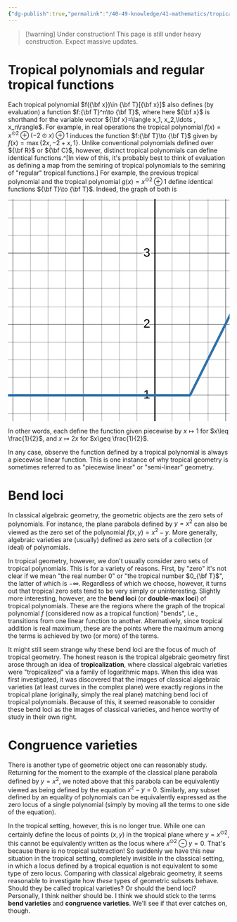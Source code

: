 ```yaml
---
{"dg-publish":true,"permalink":"/40-49-knowledge/41-mathematics/tropical-algebraic-geometry/tropical-varieties/","tags":["tropical_geometry"],"updated":"2024-08-02T14:43:04-07:00"}
---
```


> [!warning] Under construction!
> This page is still under heavy construction. Expect massive updates.



# Tropical polynomials and regular tropical functions

Each tropical polynomial $f({\bf x})\in {\bf T}[{\bf x}]$ also defines (by evaluation) a function $f:{\bf T}^n\to {\bf T}$, where here ${\bf x}$ is shorthand for the variable vector ${\bf x}=\langle x_1, x_2,\ldots , x_n\rangle$. For example, in real operations the tropical polynomial $f(x)=x^{\odot 2}\oplus (-2\odot x)\oplus 1$ induces the function $f:{\bf T}\to {\bf T}$ given by $f(x)=\max\{2x, -2+x, 1\}$. Unlike conventional polynomials defined over ${\bf R}$ or ${\bf C}$, however, distinct tropical polynomials can define identical functions.^[In view of this, it's probably best to think of evaluation as defining a map from the semiring of tropical polynomials to the semiring of "regular" tropical functions.] For example, the previous tropical polynomial and the tropical polynomial $g(x)=x^{\odot 2}\oplus 1$ define identical functions ${\bf T}\to {\bf T}$. Indeed, the graph of both is

<svg version="1.1" xmlns="http://www.w3.org/2000/svg" xmlns:xlink="http://www.w3.org/1999/xlink" width="800" height="800"><defs/><g transform="scale(2,2)"><g id="background-fd8faf6b"><rect fill="white" stroke="none" x="0" y="0" width="400" height="400" class="dcg-svg-background"/></g><g id="background-images-fd8faf6b"/><g id="graphpaper-fd8faf6b"><g id="grid-fd8faf6b"><g><path fill="none" stroke="rgb(0,0,0)" class="dcg-svg-minor-gridline" paint-order="fill stroke markers" d=" M 5.5 0 L 5.5 400" stroke-opacity="0.2" stroke-miterlimit="10" stroke-dasharray=""/><path fill="none" stroke="rgb(0,0,0)" class="dcg-svg-minor-gridline" paint-order="fill stroke markers" d=" M 25.5 0 L 25.5 400" stroke-opacity="0.2" stroke-miterlimit="10" stroke-dasharray=""/><path fill="none" stroke="rgb(0,0,0)" class="dcg-svg-minor-gridline" paint-order="fill stroke markers" d=" M 45.5 0 L 45.5 400" stroke-opacity="0.2" stroke-miterlimit="10" stroke-dasharray=""/><path fill="none" stroke="rgb(0,0,0)" class="dcg-svg-minor-gridline" paint-order="fill stroke markers" d=" M 65.5 0 L 65.5 400" stroke-opacity="0.2" stroke-miterlimit="10" stroke-dasharray=""/><path fill="none" stroke="rgb(0,0,0)" class="dcg-svg-minor-gridline" paint-order="fill stroke markers" d=" M 85.5 0 L 85.5 400" stroke-opacity="0.2" stroke-miterlimit="10" stroke-dasharray=""/><path fill="none" stroke="rgb(0,0,0)" class="dcg-svg-minor-gridline" paint-order="fill stroke markers" d=" M 106.5 0 L 106.5 400" stroke-opacity="0.2" stroke-miterlimit="10" stroke-dasharray=""/><path fill="none" stroke="rgb(0,0,0)" class="dcg-svg-minor-gridline" paint-order="fill stroke markers" d=" M 126.5 0 L 126.5 400" stroke-opacity="0.2" stroke-miterlimit="10" stroke-dasharray=""/><path fill="none" stroke="rgb(0,0,0)" class="dcg-svg-minor-gridline" paint-order="fill stroke markers" d=" M 146.5 0 L 146.5 400" stroke-opacity="0.2" stroke-miterlimit="10" stroke-dasharray=""/><path fill="none" stroke="rgb(0,0,0)" class="dcg-svg-minor-gridline" paint-order="fill stroke markers" d=" M 186.5 0 L 186.5 400" stroke-opacity="0.2" stroke-miterlimit="10" stroke-dasharray=""/><path fill="none" stroke="rgb(0,0,0)" class="dcg-svg-minor-gridline" paint-order="fill stroke markers" d=" M 206.5 0 L 206.5 400" stroke-opacity="0.2" stroke-miterlimit="10" stroke-dasharray=""/><path fill="none" stroke="rgb(0,0,0)" class="dcg-svg-minor-gridline" paint-order="fill stroke markers" d=" M 227.5 0 L 227.5 400" stroke-opacity="0.2" stroke-miterlimit="10" stroke-dasharray=""/><path fill="none" stroke="rgb(0,0,0)" class="dcg-svg-minor-gridline" paint-order="fill stroke markers" d=" M 247.5 0 L 247.5 400" stroke-opacity="0.2" stroke-miterlimit="10" stroke-dasharray=""/><path fill="none" stroke="rgb(0,0,0)" class="dcg-svg-minor-gridline" paint-order="fill stroke markers" d=" M 267.5 0 L 267.5 400" stroke-opacity="0.2" stroke-miterlimit="10" stroke-dasharray=""/><path fill="none" stroke="rgb(0,0,0)" class="dcg-svg-minor-gridline" paint-order="fill stroke markers" d=" M 287.5 0 L 287.5 400" stroke-opacity="0.2" stroke-miterlimit="10" stroke-dasharray=""/><path fill="none" stroke="rgb(0,0,0)" class="dcg-svg-minor-gridline" paint-order="fill stroke markers" d=" M 307.5 0 L 307.5 400" stroke-opacity="0.2" stroke-miterlimit="10" stroke-dasharray=""/><path fill="none" stroke="rgb(0,0,0)" class="dcg-svg-minor-gridline" paint-order="fill stroke markers" d=" M 327.5 0 L 327.5 400" stroke-opacity="0.2" stroke-miterlimit="10" stroke-dasharray=""/><path fill="none" stroke="rgb(0,0,0)" class="dcg-svg-minor-gridline" paint-order="fill stroke markers" d=" M 348.5 0 L 348.5 400" stroke-opacity="0.2" stroke-miterlimit="10" stroke-dasharray=""/><path fill="none" stroke="rgb(0,0,0)" class="dcg-svg-minor-gridline" paint-order="fill stroke markers" d=" M 368.5 0 L 368.5 400" stroke-opacity="0.2" stroke-miterlimit="10" stroke-dasharray=""/><path fill="none" stroke="rgb(0,0,0)" class="dcg-svg-minor-gridline" paint-order="fill stroke markers" d=" M 388.5 0 L 388.5 400" stroke-opacity="0.2" stroke-miterlimit="10" stroke-dasharray=""/><path fill="none" stroke="rgb(0,0,0)" class="dcg-svg-minor-gridline" paint-order="fill stroke markers" d=" M 0 384.5 L 400 384.5" stroke-opacity="0.2" stroke-miterlimit="10" stroke-dasharray=""/><path fill="none" stroke="rgb(0,0,0)" class="dcg-svg-minor-gridline" paint-order="fill stroke markers" d=" M 0 363.5 L 400 363.5" stroke-opacity="0.2" stroke-miterlimit="10" stroke-dasharray=""/><path fill="none" stroke="rgb(0,0,0)" class="dcg-svg-minor-gridline" paint-order="fill stroke markers" d=" M 0 343.5 L 400 343.5" stroke-opacity="0.2" stroke-miterlimit="10" stroke-dasharray=""/><path fill="none" stroke="rgb(0,0,0)" class="dcg-svg-minor-gridline" paint-order="fill stroke markers" d=" M 0 323.5 L 400 323.5" stroke-opacity="0.2" stroke-miterlimit="10" stroke-dasharray=""/><path fill="none" stroke="rgb(0,0,0)" class="dcg-svg-minor-gridline" paint-order="fill stroke markers" d=" M 0 283.5 L 400 283.5" stroke-opacity="0.2" stroke-miterlimit="10" stroke-dasharray=""/><path fill="none" stroke="rgb(0,0,0)" class="dcg-svg-minor-gridline" paint-order="fill stroke markers" d=" M 0 263.5 L 400 263.5" stroke-opacity="0.2" stroke-miterlimit="10" stroke-dasharray=""/><path fill="none" stroke="rgb(0,0,0)" class="dcg-svg-minor-gridline" paint-order="fill stroke markers" d=" M 0 243.5 L 400 243.5" stroke-opacity="0.2" stroke-miterlimit="10" stroke-dasharray=""/><path fill="none" stroke="rgb(0,0,0)" class="dcg-svg-minor-gridline" paint-order="fill stroke markers" d=" M 0 222.5 L 400 222.5" stroke-opacity="0.2" stroke-miterlimit="10" stroke-dasharray=""/><path fill="none" stroke="rgb(0,0,0)" class="dcg-svg-minor-gridline" paint-order="fill stroke markers" d=" M 0 202.5 L 400 202.5" stroke-opacity="0.2" stroke-miterlimit="10" stroke-dasharray=""/><path fill="none" stroke="rgb(0,0,0)" class="dcg-svg-minor-gridline" paint-order="fill stroke markers" d=" M 0 182.5 L 400 182.5" stroke-opacity="0.2" stroke-miterlimit="10" stroke-dasharray=""/><path fill="none" stroke="rgb(0,0,0)" class="dcg-svg-minor-gridline" paint-order="fill stroke markers" d=" M 0 162.5 L 400 162.5" stroke-opacity="0.2" stroke-miterlimit="10" stroke-dasharray=""/><path fill="none" stroke="rgb(0,0,0)" class="dcg-svg-minor-gridline" paint-order="fill stroke markers" d=" M 0 142.5 L 400 142.5" stroke-opacity="0.2" stroke-miterlimit="10" stroke-dasharray=""/><path fill="none" stroke="rgb(0,0,0)" class="dcg-svg-minor-gridline" paint-order="fill stroke markers" d=" M 0 122.5 L 400 122.5" stroke-opacity="0.2" stroke-miterlimit="10" stroke-dasharray=""/><path fill="none" stroke="rgb(0,0,0)" class="dcg-svg-minor-gridline" paint-order="fill stroke markers" d=" M 0 101.5 L 400 101.5" stroke-opacity="0.2" stroke-miterlimit="10" stroke-dasharray=""/><path fill="none" stroke="rgb(0,0,0)" class="dcg-svg-minor-gridline" paint-order="fill stroke markers" d=" M 0 81.5 L 400 81.5" stroke-opacity="0.2" stroke-miterlimit="10" stroke-dasharray=""/><path fill="none" stroke="rgb(0,0,0)" class="dcg-svg-minor-gridline" paint-order="fill stroke markers" d=" M 0 61.5 L 400 61.5" stroke-opacity="0.2" stroke-miterlimit="10" stroke-dasharray=""/><path fill="none" stroke="rgb(0,0,0)" class="dcg-svg-minor-gridline" paint-order="fill stroke markers" d=" M 0 41.5 L 400 41.5" stroke-opacity="0.2" stroke-miterlimit="10" stroke-dasharray=""/><path fill="none" stroke="rgb(0,0,0)" class="dcg-svg-minor-gridline" paint-order="fill stroke markers" d=" M 0 21.5 L 400 21.5" stroke-opacity="0.2" stroke-miterlimit="10" stroke-dasharray=""/><path fill="none" stroke="rgb(0,0,0)" class="dcg-svg-minor-gridline" paint-order="fill stroke markers" d=" M 0 1.5 L 400 1.5" stroke-opacity="0.2" stroke-miterlimit="10" stroke-dasharray=""/><path fill="none" stroke="rgb(0,0,0)" class="dcg-svg-major-gridline" paint-order="fill stroke markers" d=" M 5.5 0 L 5.5 400" stroke-opacity="0.2500000000000001" stroke-miterlimit="10" stroke-dasharray=""/><path fill="none" stroke="rgb(0,0,0)" class="dcg-svg-major-gridline" paint-order="fill stroke markers" d=" M 85.5 0 L 85.5 400" stroke-opacity="0.2500000000000001" stroke-miterlimit="10" stroke-dasharray=""/><path fill="none" stroke="rgb(0,0,0)" class="dcg-svg-major-gridline" paint-order="fill stroke markers" d=" M 247.5 0 L 247.5 400" stroke-opacity="0.2500000000000001" stroke-miterlimit="10" stroke-dasharray=""/><path fill="none" stroke="rgb(0,0,0)" class="dcg-svg-major-gridline" paint-order="fill stroke markers" d=" M 327.5 0 L 327.5 400" stroke-opacity="0.2500000000000001" stroke-miterlimit="10" stroke-dasharray=""/><path fill="none" stroke="rgb(0,0,0)" class="dcg-svg-major-gridline" paint-order="fill stroke markers" d=" M 0 384.5 L 400 384.5" stroke-opacity="0.2500000000000001" stroke-miterlimit="10" stroke-dasharray=""/><path fill="none" stroke="rgb(0,0,0)" class="dcg-svg-major-gridline" paint-order="fill stroke markers" d=" M 0 222.5 L 400 222.5" stroke-opacity="0.2500000000000001" stroke-miterlimit="10" stroke-dasharray=""/><path fill="none" stroke="rgb(0,0,0)" class="dcg-svg-major-gridline" paint-order="fill stroke markers" d=" M 0 142.5 L 400 142.5" stroke-opacity="0.2500000000000001" stroke-miterlimit="10" stroke-dasharray=""/><path fill="none" stroke="rgb(0,0,0)" class="dcg-svg-major-gridline" paint-order="fill stroke markers" d=" M 0 61.5 L 400 61.5" stroke-opacity="0.2500000000000001" stroke-miterlimit="10" stroke-dasharray=""/></g></g><g id="axis-fd8faf6b"><g id="yaxis-fd8faf6b"><title>Y axis</title><g><path fill="none" stroke="rgb(0,0,0)" class="dcg-svg-axis-line" paint-order="fill stroke markers" d=" M 167 0 L 167 400" stroke-opacity="0.9" stroke-miterlimit="10" stroke-width="1.5" stroke-dasharray=""/></g></g><g id="xaxis-fd8faf6b"><title>X axis</title><g><path fill="none" stroke="rgb(0,0,0)" class="dcg-svg-axis-line" paint-order="fill stroke markers" d=" M 0 304 L 400 304" stroke-opacity="0.9" stroke-miterlimit="10" stroke-width="1.5" stroke-dasharray=""/></g></g><g><g class="dcg-svg-axis-value"><text fill="none" stroke="#ffffff" font-family="Arial" font-size="14px" font-style="normal" font-weight="normal" text-decoration="normal" x="157.74473820425794" y="319.317186161582" text-anchor="middle" stroke-miterlimit="2" stroke-width="3" stroke-dasharray="">0</text><text fill="#000000" stroke="none" font-family="Arial" font-size="14px" font-style="normal" font-weight="normal" text-decoration="normal" x="157.74473820425794" y="319.317186161582" text-anchor="middle">0</text></g><g class="dcg-svg-axis-value dcg-svg-offcenter-axis-value"><text fill="none" stroke="#ffffff" font-family="Arial" font-size="14px" font-style="normal" font-weight="normal" text-decoration="normal" x="9.22412109375" y="319.317186161582" text-anchor="middle" stroke-miterlimit="2" stroke-width="3" stroke-dasharray="">-2</text><text fill="#000000" stroke="none" font-family="Arial" font-size="14px" font-style="normal" font-weight="normal" text-decoration="normal" x="9.22412109375" y="319.317186161582" text-anchor="middle">-2</text></g><g class="dcg-svg-axis-value"><text fill="none" stroke="#ffffff" font-family="Arial" font-size="14px" font-style="normal" font-weight="normal" text-decoration="normal" x="83.65838139465005" y="319.317186161582" text-anchor="middle" stroke-miterlimit="2" stroke-width="3" stroke-dasharray="">-1</text><text fill="#000000" stroke="none" font-family="Arial" font-size="14px" font-style="normal" font-weight="normal" text-decoration="normal" x="83.65838139465005" y="319.317186161582" text-anchor="middle">-1</text></g><g class="dcg-svg-axis-value"><text fill="none" stroke="#ffffff" font-family="Arial" font-size="14px" font-style="normal" font-weight="normal" text-decoration="normal" x="247.28617313886582" y="319.317186161582" text-anchor="middle" stroke-miterlimit="2" stroke-width="3" stroke-dasharray="">1</text><text fill="#000000" stroke="none" font-family="Arial" font-size="14px" font-style="normal" font-weight="normal" text-decoration="normal" x="247.28617313886582" y="319.317186161582" text-anchor="middle">1</text></g><g class="dcg-svg-axis-value"><text fill="none" stroke="#ffffff" font-family="Arial" font-size="14px" font-style="normal" font-weight="normal" text-decoration="normal" x="327.9345416672237" y="319.317186161582" text-anchor="middle" stroke-miterlimit="2" stroke-width="3" stroke-dasharray="">2</text><text fill="#000000" stroke="none" font-family="Arial" font-size="14px" font-style="normal" font-weight="normal" text-decoration="normal" x="327.9345416672237" y="319.317186161582" text-anchor="middle">2</text></g><g class="dcg-svg-axis-value"><text fill="none" stroke="#ffffff" font-family="Arial" font-size="14px" font-style="normal" font-weight="normal" text-decoration="normal" x="155.41368351675794" y="387.96555468993995" text-anchor="middle" stroke-miterlimit="2" stroke-width="3" stroke-dasharray="">-1</text><text fill="#000000" stroke="none" font-family="Arial" font-size="14px" font-style="normal" font-weight="normal" text-decoration="normal" x="155.41368351675794" y="387.96555468993995" text-anchor="middle">-1</text></g><g class="dcg-svg-axis-value"><text fill="none" stroke="#ffffff" font-family="Arial" font-size="14px" font-style="normal" font-weight="normal" text-decoration="normal" x="157.74473820425794" y="226.6688176332241" text-anchor="middle" stroke-miterlimit="2" stroke-width="3" stroke-dasharray="">1</text><text fill="#000000" stroke="none" font-family="Arial" font-size="14px" font-style="normal" font-weight="normal" text-decoration="normal" x="157.74473820425794" y="226.6688176332241" text-anchor="middle">1</text></g><g class="dcg-svg-axis-value"><text fill="none" stroke="#ffffff" font-family="Arial" font-size="14px" font-style="normal" font-weight="normal" text-decoration="normal" x="157.74473820425794" y="146.0204491048662" text-anchor="middle" stroke-miterlimit="2" stroke-width="3" stroke-dasharray="">2</text><text fill="#000000" stroke="none" font-family="Arial" font-size="14px" font-style="normal" font-weight="normal" text-decoration="normal" x="157.74473820425794" y="146.0204491048662" text-anchor="middle">2</text></g><g class="dcg-svg-axis-value"><text fill="none" stroke="#ffffff" font-family="Arial" font-size="14px" font-style="normal" font-weight="normal" text-decoration="normal" x="157.74473820425794" y="65.37208057650831" text-anchor="middle" stroke-miterlimit="2" stroke-width="3" stroke-dasharray="">3</text><text fill="#000000" stroke="none" font-family="Arial" font-size="14px" font-style="normal" font-weight="normal" text-decoration="normal" x="157.74473820425794" y="65.37208057650831" text-anchor="middle">3</text></g></g></g></g><g id="expressions-fd8faf6b"><g id="sketch-fd8faf6b"><title>Expression 3</title><path fill="#388c46" stroke="none" paint-order="stroke fill markers" d="" fill-opacity="0.4"/><g><path fill="none" stroke="#388c46" class="dcg-svg-curve" paint-order="fill stroke markers" d=" M 0 222.86081763322412 L 0 222.86081763322412 L 206.93359375 222.86081763322412 L 207.421875 221.94104538259788 L 321.1423976912989 -5.5" stroke-linecap="round" stroke-linejoin="round" stroke-miterlimit="10" stroke-width="2.5" stroke-dasharray=""/></g></g><g id="sketch-fd8faf6b"><title>Expression 7</title><path fill="#2d70b3" stroke="none" paint-order="stroke fill markers" d="" fill-opacity="0.4"/><g><path fill="none" stroke="#2d70b3" class="dcg-svg-curve" paint-order="fill stroke markers" d=" M 0 222.86081763322412 L 0 222.86081763322412 L 206.93359375 222.86081763322412 L 207.421875 221.94104538259788 L 321.1423976912989 -5.5" stroke-linecap="round" stroke-linejoin="round" stroke-miterlimit="10" stroke-width="2.5" stroke-dasharray=""/></g></g></g><g id="labels-fd8faf6b"/><g id="labels-fd8faf6b"/></g></svg>

In other words, each define the function given piecewise by $x\mapsto 1$ for $x\leq \frac{1}{2}$, and $x\mapsto 2x$ for $x\geq \frac{1}{2}$.

 In any case, observe the function defined by a tropical polynomial is always a piecewise linear function. This is one instance of why tropical geometry is sometimes referred to as "piecewise linear" or "semi-linear" geometry. 
# Bend loci

In classical algebraic geometry, the geometric objects are the zero sets of polynomials. For instance, the plane parabola defined by $y=x^2$ can also be viewed as the zero set of the polynomial $f(x,y)=x^2-y$. More generally, algebraic varieties are (usually) defined as zero sets of a collection (or ideal) of polynomials.

In tropical geometry, however, we don't usually consider zero sets of tropical polynomials. This is for a variety of reasons. First, by "zero" it's not clear if we mean "the real number 0" or "the tropical number $0_{\bf T}$", the latter of which is $-\infty$. Regardless of which we choose, however, it turns out that tropical zero sets tend to be very simply or uninteresting. Slightly more interesting, however, are the **bend loci** (or **double-max loci**) of tropical polynomials. These are the regions where the graph of the tropical polynomial $f$ (considered now as a tropical function) "bends", i.e., transitions from one linear function to another. Alternatively, since tropical addition is real maximum, these are the points where the maximum among the terms is achieved by two (or more) of the terms.

It might still seem strange why these bend loci are the focus of much of tropical geometry. The honest reason is the tropical algebraic geometry first arose through an idea of **tropicalization**, where classical algebraic varieties were "tropicalized" via a family of logarithmic maps. When this idea was first investigated, it was discovered that the images of classical algebraic varieties (at least curves in the complex plane) were exactly regions in the tropical plane (originally, simply the real plane) matching bend loci of tropical polynomials. Because of this, it seemed reasonable to consider these bend loci as the images of classical varieties, and hence worthy of study in their own right.
# Congruence varieties

There is another type of geometric object one can reasonably study. Returning for the moment to the example of the classical plane parabola defined by $y=x^2$, we noted above that this parabola can be equivalently viewed as being defined by the equation $x^2-y=0$. Similarly, any subset defined by an equality of polynomials can be equivalently expressed as the zero locus of a single polynomial (simply by moving all the terms to one side of the equation).

In the tropical setting, however, this is no longer true. While one can certainly define the locus of points $(x,y)$ in the tropical plane where $y=x^{\odot 2}$, this cannot be equivalently written as the locus where $x^{\odot 2}\ominus y=0$. That's because there is no tropical subtraction! So suddenly we have this new situation in the tropical setting, completely invisible in the classical setting, in which a locus defined by a tropical equation is not equivalent to some type of zero locus. Comparing with classical algebraic geometry, it seems reasonable to investigate how *these* types of geometric subsets behave. Should they be called tropical varieties? Or should the bend loci? Personally, I think neither should be. I think we should stick to the terms **bend varieties** and **congruence varieties**. We'll see if that ever catches on, though.